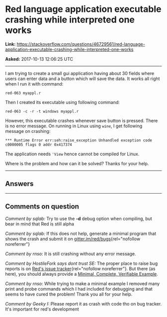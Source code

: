 # Red language application executable crashing while interpreted one works

**Link:**
<https://stackoverflow.com/questions/46729561/red-language-application-executable-crashing-while-interpreted-one-works>

**Asked:** 2017-10-13 12:06:25 UTC

------------------------------------------------------------------------

I am trying to create a small gui application having about 30 fields
where users can enter data and a button which will save the data. It
works all right when I run it with command:

    red-063 myappl.r

Then I created its executable using following command:

    red-063 -c -r -t windows myappl.r

However, this executable crashes whenever save button is pressed. There
is no error message. On running in Linux using `wine`, I get following
message on crashing:

    *** Runtime Error err:seh:raise_exception Unhandled exception code c0000005 flags 0 addr 0x417374

The application needs `'View` hence cannot be compiled for Linux.

Where is the problem and how can it be solved? Thanks for your help.

------------------------------------------------------------------------

## Answers

------------------------------------------------------------------------

## Comments on question

*Comment by sqlab:* Try to use the **-d** debug option when compiling,
but bear in mind that Red is still alpha

*Comment by sqlab:* If this does not help, generate a minimal program
that shows the crash and submit it on
[gitter.im/red/bugs](https://gitter.im/red/bugs){rel="nofollow noreferrer"}

*Comment by rnso:* It is still crashing without any error message.

*Comment by HostileFork says dont trust SE:* The proper place to raise
bug reports is on [Red\'s issue
tracker](https://github.com/red/red/issues){rel="nofollow noreferrer"}.
But there (as here), you should always provide a [Minimal, Complete,
Verifiable Example](https://stackoverflow.com/help/mcve).

*Comment by rnso:* While trying to make a minimal example I removed many
print and probe commands which I had included for debugging and that
seems to have cured the problem! Thank you all for your help.

*Comment by Geeky I:* Please report it as crash with code tho on bug
tracker. It\'s important for red\'s development

